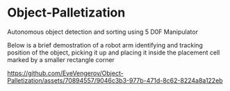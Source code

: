 # Object-Palletization
Autonomous object detection and sorting using 5 D0F Manipulator 

Below is a brief demostration of a robot arm identifying and tracking position of the object, picking it up and placing it inside the placement cell marked by a smaller rectangle corner  

https://github.com/EveVengerov/Object-Palletization/assets/70894557/9046c3b3-977b-471d-8c62-8224a8a122eb

